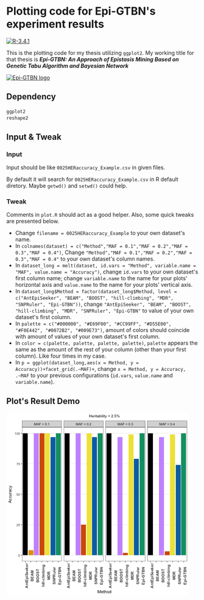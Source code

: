 # Plotting code for Epi-GTBN's experiment results

[![R-3.4.1](https://img.shields.io/badge/R-3.4.1-green.svg)](https://cran.r-project.org)

This is the plotting code for my thesis utilizing `ggplot2`. My working title for that thesis is ***Epi-GTBN: An Approach of Epistasis Mining Based on Genetic Tabu Algorithm and Bayesian Network***

<a href="https://github.com/Epi-GTBN">
  <img src="https://sgyzetrov.github.io/images/epiGTBN-horizontal.png" alt="Epi-GTBN logo" title="An Approach of Epistasis Mining Based on Genetic Tabu Algorithm and Bayesian Network" height = 100px>
</a>

## Dependency

```R
ggplot2
reshape2
```

## Input & Tweak

### Input

Input should be like `0025HERaccuracy_Example.csv` in given files.

By default it will search for `0025HERaccuracy_Example.csv` in R default diretory. Maybe `getwd()` and `setwd()` could help.

### Tweak

Comments in `plot.R` should act as a good helper. Also, some quick tweaks are presented below.

- Change `filename = 0025HERaccuracy_Example` to your own dataset's name. 
- In `colnames(dataset) = c("Method","MAF = 0.1","MAF = 0.2","MAF = 0.3","MAF = 0.4")`, Change `"Method","MAF = 0.1","MAF = 0.2","MAF = 0.3","MAF = 0.4"` to your own dataset's column names.
- In `dataset_long = melt(dataset, id.vars = "Method", variable.name = "MAF", value.name = "Accuracy")`, change `id.vars` to your own dataset's first column name; change `variable.name` to the name for your plots' horizontal axis and `value.name` to the name for your plots' vertical axis.
- In `dataset_long$Method = factor(dataset_long$Method, level = c("AntEpiSeeker", "BEAM", "BOOST", "hill-climbing", "MDR", "SNPRuler", "Epi-GTBN"))`, change `"AntEpiSeeker", "BEAM", "BOOST", "hill-climbing", "MDR", "SNPRuler", "Epi-GTBN"` to value of your own dataset's first column.
- In `palette = c("#000000", "#E69F00", "#CC99FF", "#D55E00", "#F0E442", "#0072B2", "#009E73")`, amount of colors should coincide with amount of values of your own dataset's first column.
- In `color = c(palette, palette, palette, palette)`, `palette` appears the same as the amount of the rest of your column (other than your first column). Like four times in my case.
- In `p = ggplot(dataset_long,aes(x = Method, y = Accuracy))+facet_grid(.~MAF)+`, change `x = Method, y = Accuracy, .~MAF` to your previous configurations (`id.vars`, `value.name` and `variable.name`).


## Plot's Result Demo

![0025HERaccuracy_ExampleAccuracy.png](https://github.com/Epi-GTBN/Epi-GTBN_result_plotting/blob/master/0025HERaccuracy_ExampleAccuracy.png)

